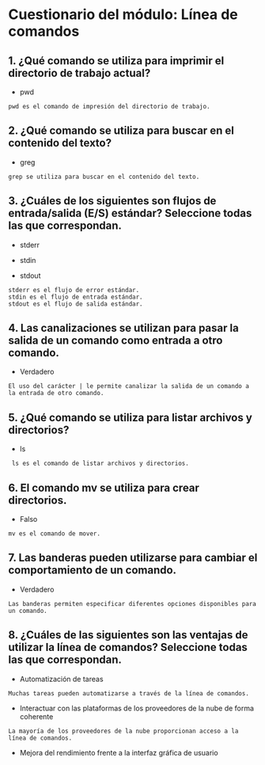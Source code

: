 # Cuestionario del módulo: Línea de comandos

## 1. ¿Qué comando se utiliza para imprimir el directorio de trabajo actual?

- pwd

```
pwd es el comando de impresión del directorio de trabajo.
```



## 2. ¿Qué comando se utiliza para buscar en el contenido del texto?

- greg

```
grep se utiliza para buscar en el contenido del texto.
```



## 3. ¿Cuáles de los siguientes son flujos de entrada/salida (E/S) estándar? Seleccione todas las que correspondan.

- stderr

- stdin

- stdout

```
stderr es el flujo de error estándar.
stdin es el flujo de entrada estándar.
stdout es el flujo de salida estándar.
```



## 4. Las canalizaciones se utilizan para pasar la salida de un comando como entrada a otro comando.

- Verdadero

```
El uso del carácter | le permite canalizar la salida de un comando a la entrada de otro comando.
```



## 5. ¿Qué comando se utiliza para listar archivos y directorios?

- ls

```
 ls es el comando de listar archivos y directorios.
```



## 6. El comando mv se utiliza para crear directorios.

- Falso

```
mv es el comando de mover.
```



## 7. Las banderas pueden utilizarse para cambiar el comportamiento de un comando.

- Verdadero

```
Las banderas permiten especificar diferentes opciones disponibles para un comando. 
```



## 8. ¿Cuáles de las siguientes son las ventajas de utilizar la línea de comandos? Seleccione todas las que correspondan.

- Automatización de tareas

```
Muchas tareas pueden automatizarse a través de la línea de comandos.
```



- Interactuar con las plataformas de los proveedores de la nube de forma coherente

```
La mayoría de los proveedores de la nube proporcionan acceso a la línea de comandos.
```



- Mejora del rendimiento frente a la interfaz gráfica de usuario

```

```


